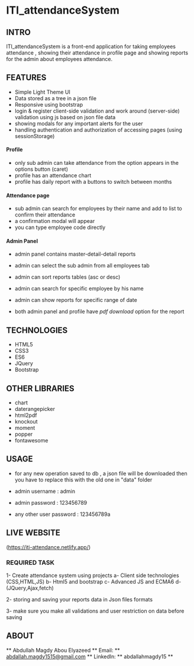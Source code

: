 # ITI_attendanceSystem

## INTRO 
 ITI_attendanceSystem is a front-end application for taking employees attendance , showing their attendance in profile page and showing reports for the admin about employees attendance.

## FEATURES
  - Simple Light Theme UI
  - Data stored as a tree in a json file
  - Responsive using bootstrap
  - login & register client-side validation and
   work around (server-side) validation using js based on json file data
  - showing modals for any important alerts for the user
  - handling authentication and authorization of accessing pages (using sessionStorage)
  
  #### Profile
  - only sub admin can take attendance from the option appears in the options button (caret)
  - profile has an attendance chart
  - profile has daily report with a buttons to switch between months

  #### Attendance page
  - sub admin can search for employees by their name and add to list to confirm their attendance
  - a confirmation modal will appear
  - you can type employee code directly

  #### Admin Panel
  - admin panel contains master-detail-detail reports
  - admin can select the sub admin from all employees tab
  - admin can sort reports tables (asc or desc)
  - admin can search for specific employee by his name
  - admin can show reports for specific range of date

  - both admin panel and profile have *pdf download* option for the report
  
## TECHNOLOGIES
  - HTML5
  - CSS3
  - ES6
  - JQuery
  - Bootstrap

## OTHER LIBRARIES
  - chart
  - daterangepicker
  - html2pdf
  - knockout
  - moment
  - popper
  - fontawesome

## USAGE
  - for any new operation saved to db , a json file will be downloaded then you have to
   replace this with the old one in "data" folder

  - admin username : admin
  - admin password : 123456789
  - any other user password : 123456789a

## LIVE WEBSITE
  (https://iti-attendance.netlify.app/)

### REQUIRED TASK
1- Create attendance system using projects
  a- Client side technologies (CSS,HTML,JS)
  b- Html5 and bootstrap
  c- Advanced JS and ECMA6
  d- (JQuery,Ajax,fetch)

2- storing and saving your reports data in Json files formats

3- make sure you make all validations and user restriction on data
before saving


## ABOUT
  ** Abdullah Magdy Abou Elyazeed **
  Email: ** abdallah.magdy1515@gmail.com **
  LinkedIn: ** abdallahmagdy15 **
